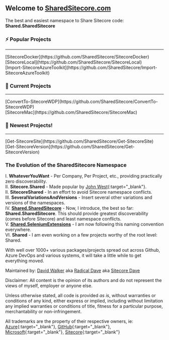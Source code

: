 ## Welcome to [SharedSitecore.com](/)
The best and easiest namespace to Share Sitecore code: **Shared.SharedSitecore**
  
### ⚡ Popular Projects
<hr>
[SitecoreDocker](https://github.com/SharedSitecore/SitecoreDocker)<br/>
[SitecoreLocal](https://github.com/SharedSitecore/SitecoreLocal)<br/>
[Import-SitecoreAzureToolkit](https://github.com/SharedSitecore/Import-SitecoreAzureToolkit)<br/>
  
### 🔭 Current Projects
<hr>
[ConvertTo-SitecoreWDP](https://github.com/SharedSitecore/ConvertTo-SitecoreWDP)<br/>
[SitecoreMac](https://github.com/SharedSitecore/SitecoreMac)<br/>

### 👯 Newest Projects!
<hr>
[Get-SitecoreSite](https://github.com/SharedSitecore/Get-SitecoreSite)<br/>
[Get-SitecoreVersion](https://github.com/SharedSitecore/Get-SitecoreVersion)<br/>

### The Evolution of the SharedSitecore Namespace
I. **WhateverYouWant** - Per Company, Per Project, etc., providing practically zero discoverability.<br/>
II. **Sitecore.Shared** - Made popular by [John West](https://sitecorejohn.wordpress.com/){:target="_blank"}.<br/>
II. **SitecoreShared** - In an effort to avoid Sitecore namespace conflicts.<br/>
III. **SeveralVariationsAndVersions** - Insert several other variations and versions of the namespaces.<br/>
IV. [**Shared.SharedSitecore**](https://github.com/SharedSitecore) - Now, I introduce, the best so far: **Shared.SharedSitecore**. This should provide greatest discoverability (comes before Sitecore) and least namespace conflicts.<br/>
V. [**Shared.SeleniumExtensions**](https://github.com/Radical-Dave/Shared.SeleniumExtensions) - I am now following this naming convention everywhere.<br/>
VI. **Shared** - I am even working on a few projects worthy of the root level: Shared.<br/>

With well over 1000+ various packages/projects spread out across Github, Azure DevOps and various systems, it will take a little while to get everything moved.

Maintained by: [David Walker](https://davidlwalker.com) aka [Radical Dave](https://radicaldave.com) aka [Sitecore Dave](https://sitecoredave.com)

Disclaimer: All content is the opinion of its authors and do not represent the views of myself, employer or anyone else.

Unless otherwise stated, all code is provided *as is*, without warranties or conditions of any kind, either express or implied, including without limitation any implied warranties or conditions of title, fitness for a particular purpose, merchantability or non-infringement.

All trademarks are the property of their respective owners, ie: [Azure](https://azure.com){:target="_blank"}, [GitHub](https://github.com){:target="_blank"}, [Microsoft](https://microsoft.com){:target="_blank"}, [Sitecore](https://sitecore.com){:target="_blank"}
